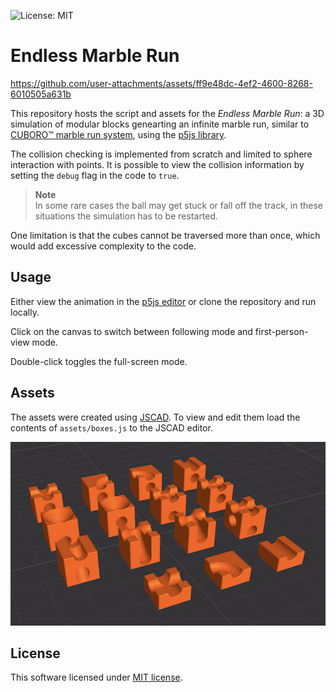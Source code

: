 ![License: MIT](https://img.shields.io/badge/License-MIT-yellow.svg)

# Endless Marble Run

https://github.com/user-attachments/assets/ff9e48dc-4ef2-4600-8268-6010505a631b

This repository hosts the script and assets for the *Endless Marble Run*: a 3D simulation of modular blocks genearting an infinite marble run, similar to [CUBORO™ marble run system](https://cuboro.ch), using the [p5js library](https://p5js.org/).

The collision checking is implemented from scratch and limited to sphere interaction with points. It is possible to view the collision information by setting the `debug` flag in the code to `true`.

> **Note**  
> In some rare cases the ball may get stuck or fall off the track, in these situations the simulation has to be restarted.

One limitation is that the cubes cannot be traversed more than once, which would add excessive complexity to the code.

## Usage

Either view the animation in the [p5js editor](https://editor.p5js.org/Nurgak/sketches/ouF7jUx_3) or clone the repository and run locally.

Click on the canvas to switch between following mode and first-person-view mode.

Double-click toggles the full-screen mode.

## Assets

The assets were created using [JSCAD](https://jscad.app/). To view and edit them load the contents of `assets/boxes.js` to the JSCAD editor.

![Box generator using JSCAD](assets/boxes_jscad.png)

## License

This software licensed under [MIT license](LICENSE).
